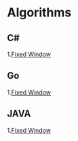 # Algorithms

## C#

1.[Fixed Window](csharp/FixedWindowAlgorithm)

## Go

1.[Fixed Window](go/FixedWindow)

## JAVA

1.[Fixed Window](java/FixedWindow)


